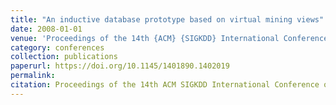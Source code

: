```yaml
---
title: "An inductive database prototype based on virtual mining views"
date: 2008-01-01
venue: 'Proceedings of the 14th {ACM} {SIGKDD} International Conference on Knowledge Discovery and Data Mining, Las Vegas, Nevada, USA, August 24-27, 2008'
category: conferences
collection: publications
paperurl: https://doi.org/10.1145/1401890.1402019
permalink: 
citation: Proceedings of the 14th ACM SIGKDD International Conference on Knowledge Discovery and Data Mining, Las Vegas, Nevada, USA, August 24-27, 2008.
---
```

